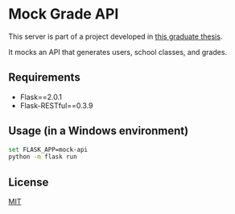 # Mock Grade API

This server is part of a project developed in [this graduate thesis](https://github.com/lieet/Developing-a-web-system-for-predicting-student-success-using-learning-analytics).

It mocks an API that generates users, school classes, and grades.

## Requirements

* Flask==2.0.1
* Flask-RESTful==0.3.9

## Usage (in a Windows environment)

```bash
set FLASK_APP=mock-api
python -m flask run
```

## License
[MIT](https://choosealicense.com/licenses/mit/)
